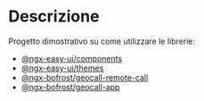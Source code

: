 # Descrizione

Progetto dimostrativo su come utilizzare le librerie:
- [@ngx-easy-ui/components](https://git.bofrost.it/business-layer/ngx-easy-ui/easyui/-/tree/main/projects/components)
- [@ngx-easy-ui/themes](https://git.bofrost.it/business-layer/ngx-easy-ui/easyui/-/tree/main/projects/themes)
- [@ngx-bofrost/geocall-remote-call](https://git.bofrost.it/business-layer/ngx-bofrost/ngx-bofrost/-/tree/main/projects/geocall-remote-call)
- [@ngx-bofrost/geocall-app](https://git.bofrost.it/business-layer/ngx-bofrost/geocall-app-schematics)